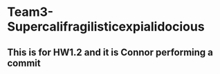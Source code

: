 # Team3-Supercalifragilisticexpialidocious
## This is for HW1.2 and it is Connor performing a commit
